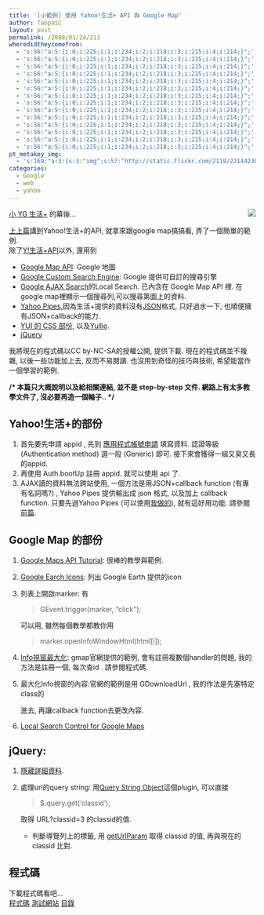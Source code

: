 ```yaml
---
title: '[小範例] 使用 Yahoo!生活+ API 與 Google Map'
author: TaopaiC
layout: post
permalink: /2008/01/24/213
wheredidtheycomefrom:
  - 's:56:"a:5:{i:0;i:225;i:1;i:234;i:2;i:218;i:3;i:215;i:4;i:214;}";'
  - 's:56:"a:5:{i:0;i:225;i:1;i:234;i:2;i:218;i:3;i:215;i:4;i:214;}";'
  - 's:56:"a:5:{i:0;i:225;i:1;i:234;i:2;i:218;i:3;i:215;i:4;i:214;}";'
  - 's:56:"a:5:{i:0;i:225;i:1;i:234;i:2;i:218;i:3;i:215;i:4;i:214;}";'
  - 's:56:"a:5:{i:0;i:225;i:1;i:234;i:2;i:218;i:3;i:215;i:4;i:214;}";'
  - 's:56:"a:5:{i:0;i:225;i:1;i:234;i:2;i:218;i:3;i:215;i:4;i:214;}";'
  - 's:56:"a:5:{i:0;i:225;i:1;i:234;i:2;i:218;i:3;i:215;i:4;i:214;}";'
  - 's:56:"a:5:{i:0;i:225;i:1;i:234;i:2;i:218;i:3;i:215;i:4;i:214;}";'
  - 's:56:"a:5:{i:0;i:225;i:1;i:234;i:2;i:218;i:3;i:215;i:4;i:214;}";'
  - 's:56:"a:5:{i:0;i:225;i:1;i:234;i:2;i:218;i:3;i:215;i:4;i:214;}";'
  - 's:56:"a:5:{i:0;i:225;i:1;i:234;i:2;i:218;i:3;i:215;i:4;i:214;}";'
  - 's:56:"a:5:{i:0;i:225;i:1;i:234;i:2;i:218;i:3;i:215;i:4;i:214;}";'
  - 's:56:"a:5:{i:0;i:225;i:1;i:234;i:2;i:218;i:3;i:215;i:4;i:214;}";'
  - 's:56:"a:5:{i:0;i:225;i:1;i:234;i:2;i:218;i:3;i:215;i:4;i:214;}";'
pt_metakey_img:
  - 's:169:"a:3:{s:3:"img";s:57:"http://static.flickr.com/2119/2214423015_965b3184e1_m.jpg";s:3:"alt";s:0:"";s:3:"url";s:53:"http://www.flickr.com/photos/69004123@N00/2214423015/";}";'
categories:
  - Google
  - web
  - yahoo
---
```

[<img src="http://static.flickr.com/2119/2214423015_965b3184e1_m.jpg" align="right" border="0" />][1][小 YG 生活+][2] 的幕後&#8230;

[上上篇][3]講到Yahoo!生活+的API, 就拿來跟google map搞搞看, 弄了一個簡單的範例.  
除了[Y!生活+API][4]以外, 還用到<!--more-->

*   [Google Map API][5]: Google 地圖
*   [Google Custom Search Engine][6]: Google 提供可自訂的搜尋引擎
*   [Google AJAX Search][7]的Local Search. 已內含在 Google Map API 裡. 在google map裡顯示一個搜尋列,可以搜尋第圖上的資料.
*   [Yahoo Pipes][8],因為生活+提供的資料沒有[JSON][9]格式, 只好過水一下, 也順便擁有JSON+callback的能力.
*   [YUI 的 CSS 部份][10], 以及[Yullio][11].
*   [jQuery][12]

我將現在的程式碼以CC by-NC-SA的授權公開, 提供下載. 現在的程式碼並不複雜, 以後一些功能加上去, 反而不易閱讀. 也沒用到奇怪的技巧與技術, 希望能當作一個學習的範例.

**/\* 本篇只大概說明以及給相關連結, 並不是 step-by-step 文件. 網路上有太多教學文件了, 沒必要再造一個輪子.. \*/**

## Yahoo!生活+的部份

1.  首先要先申請 appid , 先到 [應用程式帳號申請][13] 填寫資料. 認證等級 (Authentication method) 選一般 (Generic) 即可. 接下來會獲得一組又臭又長的appid.
2.  再使用 Auth.bootUp 註冊 appid. 就可以使用 api 了.
3.  AJAX讀的資料無法跨站使用, 一個方法是用JSON+callback function (有專有名詞嗎?) , Yahoo Pipes 提供輸出成 json 格式, 以及加上 callback function. 只要先過Yahoo Pipes (可以使用[我做的][14]), 就有這好用功能. 請參閱[前篇][3].

## Google Map 的部份

1.  [Google Maps API Tutorial][15]: 很棒的教學與範例.
2.  [Google Earch Icons][16]: 列出 Google Earth 提供的icon
3.  列表上開啟marker: 有  
    > GEvent.trigger(marker, &#8220;click");
    
    可以用, 雖然每個教學都教你用
    
    > marker.openInfoWindowHtml(html[i]);

4.  [Info視窗最大化][17]: gmap官網提供的範例, 會有註冊複數個handler的問題, 我的方法是註冊一個, 每次查id . 請參閱程式碼.
5.  最大化Info視窗的內容:官網的範例是用 GDownloadUrl , 我的作法是先塞特定class的 <div>
      進去, 再讓callback function去更改內容.
    </div>

6.  [Local Search Control for Google Maps][18]

## jQuery:

1.  [隱藏詳細資料][19].
2.  處理url的query string: 用[Query String Object][20]這個plugin, 可以直接  
    > $.query.get(&#8216;classid&#8217;);
    
    取得 URL?classid=3 的classid的值.</li> 
    *   判斷導覽列上的標籤, 用 [getUrlParam][21] 取得 classid 的值, 再與現在的 classid 比對.</ol> 
    ## 程式碼
    
    下載程式碼看吧&#8230;  
    [程式碼][22] [測試網站][23] [目錄][24]

 [1]: http://www.flickr.com/photos/69004123@N00/2214423015/ "小 YG 生活+ - 咖啡簡餐"
 [2]: http://yg.goodstick.org/
 [3]: http://pctao.org/2008/01/23/214/
 [4]: http://tw.developer.yahoo.com/lifestyle.html
 [5]: http://code.google.com/apis/maps/
 [6]: http://www.google.com/coop/
 [7]: http://code.google.com/apis/ajaxsearch/
 [8]: http://pipes.yahoo.com/
 [9]: http://json.org/
 [10]: http://developer.yahoo.com/yui/grids/
 [11]: http://happydesigner.org/blog/2006/12/26/30
 [12]: http://jquery.com/
 [13]: https://developer.yahoo.com/wsregapp/index.php
 [14]: http://pipes.yahoo.com/pipes/pipe.info?_id=6d023b101b9afccd59ed9b284cbe54f3
 [15]: http://econym.googlepages.com/index.htm
 [16]: http://econym.googlepages.com/geicons.htm
 [17]: http://googlemapsapi.blogspot.com/2007/11/pump-up-your-info-windows-to-max.html
 [18]: http://www.google.com/uds/solutions/localsearch/index.html
 [19]: http://www.learningjquery.com/2008/01/revealing-details-with-jquery
 [20]: http://plugins.jquery.com/project/query-object
 [21]: http://plugins.jquery.com/project/getUrlParam
 [22]: http://page.goodstick.org/example/ylifestyle/map/source.zip
 [23]: http://page.goodstick.org/example/ylifestyle/map/example_1.html
 [24]: http://page.goodstick.org/example/ylifestyle/map/